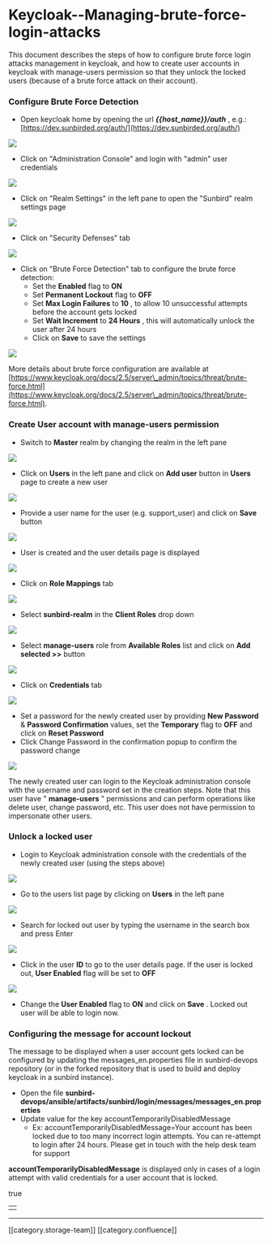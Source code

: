 # Keycloak--Managing-brute-force-login-attacks

This document describes the steps of how to configure brute force login attacks management in keycloak, and how to create user accounts in keycloak with manage-users permission so that they unlock the locked users (because of a brute force attack on their account).

### Configure Brute Force Detection

* Open keycloak home by opening the url  _**\{{host\_name\}}/auth**_ , e.g.: [https://dev.sunbirded.org/auth/](https://dev.sunbirded.org/auth/)

![](<../../../../.gitbook/assets/1\_Keycloak\_admin\_home (1).png>)

* Click on "Administration Console" and login with "admin" user credentials

![](<../../../../.gitbook/assets/2\_Keycloak\_login (1).png>)

* Click on "Realm Settings" in the left pane to open the "Sunbird" realm settings page

![](<../../../../.gitbook/assets/3\_Keycloak\_realm\_settings (1).png>)

* Click on "Security Defenses" tab

![](<../../../../.gitbook/assets/4\_Keycloak\_security\_defenses (1).png>)

* Click on "Brute Force Detection" tab to configure the brute force detection:
  * Set the **Enabled** flag to **ON**
  * Set **Permanent Lockout** flag to **OFF**
  * Set **Max Login Failures** to **10** , to allow 10 unsuccessful attempts before the account gets locked
  * Set **Wait Increment** to **24 Hours** , this will automatically unlock the user after 24 hours
  * Click on **Save** to save the settings

![](<../../../../.gitbook/assets/5\_Keycloak\_brute\_force\_detection (1).png>)

More details about brute force configuration are available at [https://www.keycloak.org/docs/2.5/server\_admin/topics/threat/brute-force.html](https://www.keycloak.org/docs/2.5/server\_admin/topics/threat/brute-force.html).

### Create User account with manage-users permission

* Switch to **Master** realm by changing the realm in the left pane

![](<../../../../.gitbook/assets/6\_Keycloak\_master\_realm (1).png>)

* Click on **Users** in the left pane and click on **Add user** button in **Users** page to create a new user

![](<../../../../.gitbook/assets/7\_Keycloak\_master\_realm\_users (1).png>)

* Provide a user name for the user (e.g. support\_user) and click on **Save** button

![](<../../../../.gitbook/assets/8\_Keycloak\_new\_user (1).png>)

* User is created and the user details page is displayed

![](<../../../../.gitbook/assets/9\_Keycloak\_new\_user\_2 (1).png>)

* Click on **Role Mappings** tab

![](<../../../../.gitbook/assets/10\_Keycloak\_user\_roles (1).png>)

* Select **sunbird-realm** in the **Client Roles** drop down

![](<../../../../.gitbook/assets/11\_Keycloak\_sunbird\_realm\_roles (1).png>)

* Select **manage-users** role from **Available Roles** list and click on **Add selected >>** button

![](<../../../../.gitbook/assets/12\_Keycloak\_assign\_roles (1).png>)

* Click on **Credentials** tab

![](<../../../../.gitbook/assets/13\_Keycloak\_credentials (1).png>)

* Set a password for the newly created user by providing **New Password** & **Password Confirmation**  values, set the **Temporary** flag to **OFF** and click on **Reset Password**
* Click Change Password in the confirmation popup to confirm the password change

![](<../../../../.gitbook/assets/15\_Keycloak\_update\_password\_2 (1).png>)

The newly created user can login to the Keycloak administration console with the username and password set in the creation steps. Note that this user have " **manage-users** " permissions and can perform operations like delete user, change password, etc. This user does not have permission to impersonate other users.

### Unlock a locked user

* Login to Keycloak administration console with the credentials of the newly created user (using the steps above)

![](<../../../../.gitbook/assets/16\_Keycloak\_support\_user\_login (1).png>)

* Go to the users list page by clicking on **Users** in the left pane

![](<../../../../.gitbook/assets/17\_Keycloak\_users (1).png>)

* Search for locked out user by typing the username in the search box and press Enter

![](<../../../../.gitbook/assets/18\_Keycloak\_search\_user (1).png>)

* Click in the user **ID** to go to the user details page. If the user is locked out, **User Enabled** flag will be set to **OFF**

![](<../../../../.gitbook/assets/19\_Keycloak\_user\_details (1).png>)

* Change the **User Enabled** flag to **ON** and click on **Save** . Locked out user will be able to login now.

### Configuring the message for account lockout

The message to be displayed when a user account gets locked can be configured by updating the messages\_en.properties file in sunbird-devops repository (or in the forked repository that is used to build and deploy keycloak in a sunbird instance).

* Open the file **sunbird-devops/ansible/artifacts/sunbird/login/messages/messages\_en.properties**
* Update value for the key accountTemporarilyDisabledMessage
  * Ex: accountTemporarilyDisabledMessage=Your account has been locked due to too many incorrect login attempts. You can re-attempt to login after 24 hours. Please get in touch with the help desk team for support

**accountTemporarilyDisabledMessage** is displayed only in cases of a login attempt with valid credentials for a user account that is locked.

true

|   |
| - |
|   |

***

\[\[category.storage-team]] \[\[category.confluence]]
